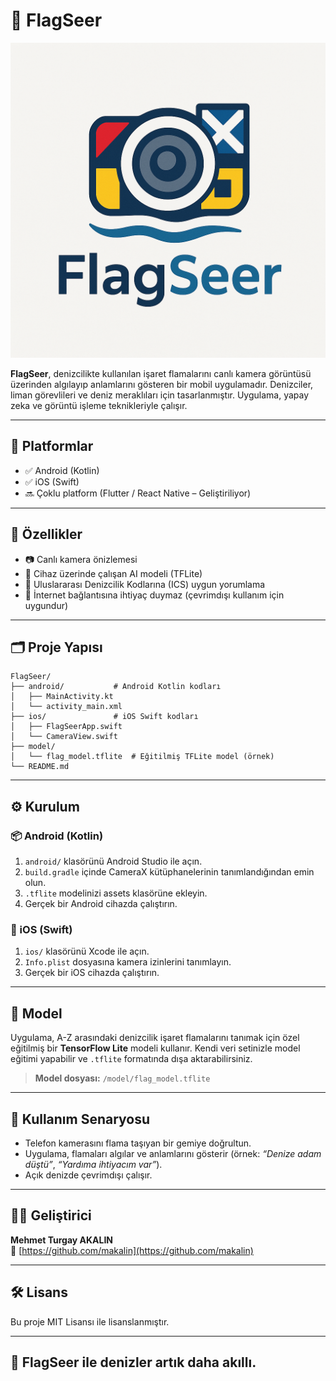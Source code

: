 # 🚩 FlagSeer

![FlagSeer Logo](flagseer_logo.png)

**FlagSeer**, denizcilikte kullanılan işaret flamalarını canlı kamera görüntüsü üzerinden algılayıp anlamlarını gösteren bir mobil uygulamadır. Denizciler, liman görevlileri ve deniz meraklıları için tasarlanmıştır. Uygulama, yapay zeka ve görüntü işleme teknikleriyle çalışır.

---

## 📱 Platformlar

- ✅ Android (Kotlin)
- ✅ iOS (Swift)
- 🔜 Çoklu platform (Flutter / React Native – Geliştiriliyor)

---

## 🎯 Özellikler

- 📷 Canlı kamera önizlemesi
- 🧠 Cihaz üzerinde çalışan AI modeli (TFLite)
- 🌊 Uluslararası Denizcilik Kodlarına (ICS) uygun yorumlama
- 🛟 İnternet bağlantısına ihtiyaç duymaz (çevrimdışı kullanım için uygundur)

---

## 🗂 Proje Yapısı

```
FlagSeer/
├── android/           # Android Kotlin kodları
│   ├── MainActivity.kt
│   └── activity_main.xml
├── ios/               # iOS Swift kodları
│   ├── FlagSeerApp.swift
│   └── CameraView.swift
├── model/
│   └── flag_model.tflite  # Eğitilmiş TFLite model (örnek)
└── README.md
```

---

## ⚙️ Kurulum

### 📦 Android (Kotlin)

1. `android/` klasörünü Android Studio ile açın.
2. `build.gradle` içinde CameraX kütüphanelerinin tanımlandığından emin olun.
3. `.tflite` modelinizi assets klasörüne ekleyin.
4. Gerçek bir Android cihazda çalıştırın.

### 🍎 iOS (Swift)

1. `ios/` klasörünü Xcode ile açın.
2. `Info.plist` dosyasına kamera izinlerini tanımlayın.
3. Gerçek bir iOS cihazda çalıştırın.

---

## 🧠 Model

Uygulama, A-Z arasındaki denizcilik işaret flamalarını tanımak için özel eğitilmiş bir **TensorFlow Lite** modeli kullanır. Kendi veri setinizle model eğitimi yapabilir ve `.tflite` formatında dışa aktarabilirsiniz.

> **Model dosyası:** `/model/flag_model.tflite`

---

## 📸 Kullanım Senaryosu

- Telefon kamerasını flama taşıyan bir gemiye doğrultun.
- Uygulama, flamaları algılar ve anlamlarını gösterir (örnek: *“Denize adam düştü”*, *“Yardıma ihtiyacım var”*).
- Açık denizde çevrimdışı çalışır.

---

## 👨‍💻 Geliştirici

**Mehmet Turgay AKALIN**  
📍 [https://github.com/makalin](https://github.com/makalin)

---

## 🛠️ Lisans

Bu proje MIT Lisansı ile lisanslanmıştır.

---

## 🌊 FlagSeer ile denizler artık daha akıllı.
